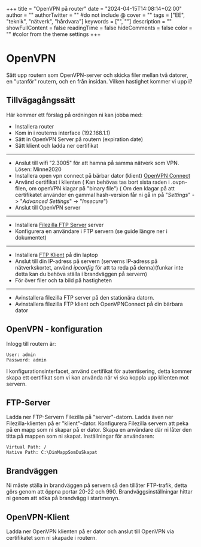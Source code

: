 +++
title = "OpenVPN på router"
date = "2024-04-15T14:08:14+02:00"
author = ""
authorTwitter = "" #do not include @
cover = ""
tags = ["EE", "teknik", "nätverk", "hårdvara"]
keywords = ["", ""]
description = ""
showFullContent = false
readingTime = false
hideComments = false
color = "" #color from the theme settings
+++

# OpenVPN
Sätt upp routern som OpenVPN-server och skicka filer mellan två datorer, en "utanför" routern, och en från
insidan. Vilken hastighet kommer vi upp i?

## Tillvägagångssätt
Här kommer ett förslag på ordningen ni kan jobba med:
 - Installera router
 - Kom in i routerns interface (192.168.1.1)
 - Sätt in OpenVPN Server på routern (expiration date)
 - Sätt klient och ladda ner certifikat
---
 - Anslut till wifi "2.3005" för att hamna på samma nätverk som VPN. Lösen: Minne2020
 - Installera open vpn connect på bärbar dator (klient)  [OpenVPN Connect](https://openvpn.net/client/client-connect-vpn-for-windows/)
 - Använd certifikat i klienten ( Kan behövas tas bort sista raden i .ovpn-filen, om openVPN klagar på "binary file") ( Om den klagar på att certifikatet använder en gammal hash-version får ni gå in på "*Settings*" -> "*Advanced Settings*" -> "*Insecure*")
 - Anslut till OpenVPN server
---
 - Installera [Filezilla FTP Server](https://filezilla-project.org/download.php?platform=win64&type=server) server
 - Konfigurera en användare i FTP servern (se guide längre ner i dokumentet)
---
 - Installera [FTP Klient]( https://filezilla-project.org/download.php) på din laptop
 - Anslut till din IP-adress på servern (serverns IP-adress på nätverkskortet, använd *ipconfig* för att ta reda på denna)(funkar inte detta kan du behöva ställa i brandväggen på servern)
 - För över filer och ta bild på hastigheten
----
 - Avinstallera filezilla FTP server på den stationära datorn.
 - Avinstallera filezilla FTP klient och OpenVPNConnect på din bärbara dator


## OpenVPN - konfiguration
Inlogg till routern är:

    User: admin
    Password: admin

I konfigurationsinterfacet, använd certifikat för autentisering, detta kommer skapa ett certifikat som vi kan
använda när vi ska koppla upp klienten mot servern.
## FTP-Server
Ladda ner FTP-Servern Filezilla på "server"-datorn. Ladda även ner Filezilla-klienten på er "klient"-dator.
Konfigurera Filezilla servern att peka på en mapp som ni skapar på er dator. Skapa en användare där ni låter
den titta på mappen som ni skapat. Inställningar för användaren:

    Virtual Path: /
    Native Path: C:\DinMappSomDuSkapat

## Brandväggen
Ni måste ställa in brandväggen på servern så den tillåter FTP-trafik, detta görs genom att öppna portar 20-22
och 990. Brandväggsinställningar hittar ni genom att söka på brandvägg i startmenyn.

## OpenVPN-Klient
Ladda ner OpenVPN klienten på er dator och anslut till OpenVPN via certifikatet som ni skapade i routern.
